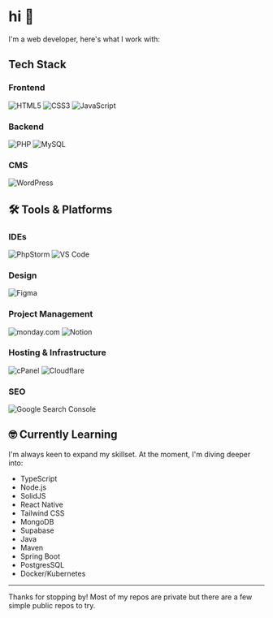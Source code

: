 # hi 👋

I'm a web developer, here's what I work with:

## Tech Stack

### Frontend
![HTML5](https://img.shields.io/badge/-HTML5-E34F26?style=flat-square&logo=html5&logoColor=white)
![CSS3](https://img.shields.io/badge/-CSS3-1572B6?style=flat-square&logo=css3&logoColor=white)
![JavaScript](https://img.shields.io/badge/-JavaScript-F7DF1E?style=flat-square&logo=javascript&logoColor=black)
<!--
![Vue.js](https://img.shields.io/badge/-Vue.js-4FC08D?style=flat-square&logo=vue.js&logoColor=white)
![Tailwind CSS](https://img.shields.io/badge/-Tailwind_CSS-38B2AC?style=flat-square&logo=tailwind-css&logoColor=white)
-->

### Backend
![PHP](https://img.shields.io/badge/-PHP-777BB4?style=flat-square&logo=php&logoColor=white)
![MySQL](https://img.shields.io/badge/-MySQL-4479A1?style=flat-square&logo=mysql&logoColor=white)
<!--
![Node.js](https://img.shields.io/badge/-Node.js-339933?style=flat-square&logo=node.js&logoColor=white)
![Laravel](https://img.shields.io/badge/-Laravel-FF2D20?style=flat-square&logo=laravel&logoColor=white)
![MongoDB](https://img.shields.io/badge/-MongoDB-47A248?style=flat-square&logo=mongodb&logoColor=white)
-->

### CMS
![WordPress](https://img.shields.io/badge/-WordPress-21759B?style=flat-square&logo=wordpress&logoColor=white)

## 🛠️ Tools & Platforms

### IDEs
![PhpStorm](https://img.shields.io/badge/-PhpStorm-000000?style=flat-square&logo=phpstorm&logoColor=white)
![VS Code](https://img.shields.io/badge/-VS_Code-007ACC?style=flat-square&logo=visual-studio-code&logoColor=white)

### Design
![Figma](https://img.shields.io/badge/-Figma-F24E1E?style=flat-square&logo=figma&logoColor=white)

### Project Management
![monday.com](https://img.shields.io/badge/-monday.com-FF3E6C?style=flat-square&logo=monday.com&logoColor=white)
![Notion](https://img.shields.io/badge/-Notion-000000?style=flat-square&logo=notion&logoColor=white)

### Hosting & Infrastructure
![cPanel](https://img.shields.io/badge/-cPanel-FF6C2C?style=flat-square&logo=cpanel&logoColor=white)
![Cloudflare](https://img.shields.io/badge/-Cloudflare-F38020?style=flat-square&logo=cloudflare&logoColor=white)

### SEO
![Google Search Console](https://img.shields.io/badge/-Google_Search_Console-458CF5?style=flat-square&logo=google-search-console&logoColor=white)

## 🤓 Currently Learning

I'm always keen to expand my skillset. At the moment, I'm diving deeper into:

- TypeScript
- Node.js
- SolidJS
- React Native
- Tailwind CSS
- MongoDB
- Supabase
- Java
- Maven
- Spring Boot
- PostgresSQL
- Docker/Kubernetes

---

Thanks for stopping by! Most of my repos are private but there are a few simple public repos to try.
